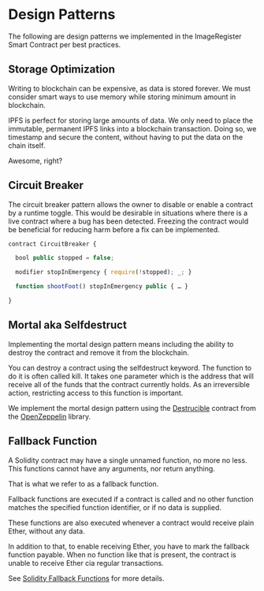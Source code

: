 # Design Patterns

The following are design patterns we implemented in the ImageRegister Smart Contract per best practices.

## Storage Optimization

Writing to blockchain can be expensive, as data is stored forever. We must consider smart ways to use memory while storing minimum amount in blockchain.

IPFS is perfect for storing large amounts of data. We only need to place the immutable, permanent IPFS links into a blockchain transaction. Doing so, we timestamp and secure the content, without having to put the data on the chain itself. 

Awesome, right?

## Circuit Breaker

The circuit breaker pattern allows the owner to disable or enable a contract by a runtime toggle. This would be desirable in situations where there is a live contract where a bug has been detected. Freezing the contract would be beneficial for reducing harm before a fix can be implemented.

```javascript
contract CircuitBreaker {

  bool public stopped = false;

  modifier stopInEmergency { require(!stopped); _; }

  function shootFoot() stopInEmergency public { … }

}
```

## Mortal aka Selfdestruct

Implementing the mortal design pattern means including the ability to destroy the contract and remove it from the blockchain.

You can destroy a contract using the selfdestruct keyword. The function to do it is often called kill. It takes one parameter which is the address that will receive all of the funds that the contract currently holds. As an irreversible action, restricting access to this function is important.

We implement the mortal design pattern using the [Destrucible](https://openzeppelin.org/api/docs/lifecycle_Destructible.html) contract from the [OpenZeppelin](https://openzeppelin.org/) library.

## Fallback Function

A Solidity contract may have a single unnamed function, no more no less. This functions cannot have any arguments, nor return anything.

That is what we refer to as a fallback function.

Fallback functions are executed if a contract is called and no other function matches the specified function identifier, or if no data is supplied.

These functions are also executed whenever a contract would receive plain Ether, without any data.

In addition to that, to enable receiving Ether, you have to mark the fallback function payable. When no function like that is present, the contract is unable to receive Ether cia regular transactions.

See [Solidity Fallback Functions](https://www.bitdegree.org/learn/solidity-fallback-functions/) for more details.


